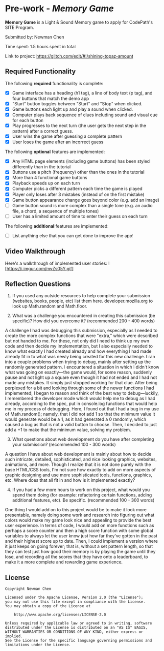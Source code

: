 # Pre-work - *Memory Game*

**Memory Game** is a Light & Sound Memory game to apply for CodePath's SITE Program. 

Submitted by: Newman Chen

Time spent: 1.5 hours spent in total

Link to project: https://glitch.com/edit/#!/shining-topaz-amount

## Required Functionality

The following **required** functionality is complete:

* [X] Game interface has a heading (h1 tag), a line of body text (p tag), and four buttons that match the demo app
* [X] "Start" button toggles between "Start" and "Stop" when clicked. 
* [X] Game buttons each light up and play a sound when clicked. 
* [X] Computer plays back sequence of clues including sound and visual cue for each button
* [X] Play progresses to the next turn (the user gets the next step in the pattern) after a correct guess. 
* [X] User wins the game after guessing a complete pattern
* [X] User loses the game after an incorrect guess

The following **optional** features are implemented:

* [X] Any HTML page elements (including game buttons) has been styled differently than in the tutorial
* [X] Buttons use a pitch (frequency) other than the ones in the tutorial
* [X] More than 4 functional game buttons
* [X] Playback speeds up on each turn
* [X] Computer picks a different pattern each time the game is played
* [X] Player only loses after 3 mistakes (instead of on the first mistake)
* [X] Game button appearance change goes beyond color (e.g. add an image)
* [ ] Game button sound is more complex than a single tone (e.g. an audio file, a chord, a sequence of multiple tones)
* [ ] User has a limited amount of time to enter their guess on each turn

The following **additional** features are implemented:

- [ ] List anything else that you can get done to improve the app!

## Video Walkthrough

Here's a walkthrough of implemented user stories:
![https://i.imgur.com/mvZs05Y.gif]


## Reflection Questions
1. If you used any outside resources to help complete your submission (websites, books, people, etc) list them here. 
developer.mozilla.org to look up Math.random and Math.floor.

2. What was a challenge you encountered in creating this submission (be specific)? How did you overcome it? (recommended 200 - 400 words) 

A challenge I had was debugging this submission, especially as I needed to create the more complex functions that were "extra," which were described but not handed to me. For these, not only did I need to think up 
my own code and then decide my implementation, but I also especially needed to know what exactly I had created already and how everything I had made already fit in to what was newly being created for this new 
challenge. I ran into a couple problems when trying to debug, mainly after setting up the randomly generated pattern. I encountered a situation in which I didn't know what was going on exactly—the game would, for some reason,
suddenly pause and not light up a square even though it had not ended and I had not made any mistakes. It simply just stopped working for that clue. After being perplexed for a bit and looking through some of the newer functions I 
had implemented, I began to reason and think of the best way to debug—luckily, I remembered the developer mode which would help me to debug as I had already, according to the spec, put in console.log functions that would help me in my process of 
debugging. Here, I found out that I had a bug in my use of Math.random(); namely, that I did not add 1 so that the minimum value it would generate would be a 1, as it had generated a 0 randomly, which caused a bug as that is not a valid
button to choose. Then, I decided to just add a +1 to make that the minimum value, solving my problem.

3. What questions about web development do you have after completing your submission? (recommended 100 - 300 words) 

A question I have about web development is mainly about how to decide such intricate, detailed, sophisticated, and nice looking graphics, websites, animations, and more. Though I realize that it is not done purely
with the base HTML/CSS tools, I'm not sure how exactly to add on more aspects of graphic designing and use more sophisticated tools, functions, graphics, etc. Where does that all fit in and 
how is it implemented exactly?

4. If you had a few more hours to work on this project, what would you spend them doing (for example: refactoring certain functions, adding additional features, etc). Be specific. (recommended 100 - 300 words) 

One thing I would add on to this project would be to make it look more presentable, namely doing some work and research into figuring out what colors would make my game look nice and appealing to provide the best user experience.
In terms of code, I would add on more functions such as perhaps a score counter and then a high score function with some global variables to always let the user know just how far they've gotten in the past and their highest score up to date.
Then, I could implement a version where it just keeps on going forever; that is, without a set pattern length, so that they can test just how good their memory is by playing the game until they lose, and recording all the scores that they have
onto a leaderboard, to make it a more complete and rewarding game experience.



## License

    Copyright Newman Chen

    Licensed under the Apache License, Version 2.0 (the "License");
    you may not use this file except in compliance with the License.
    You may obtain a copy of the License at

        http://www.apache.org/licenses/LICENSE-2.0

    Unless required by applicable law or agreed to in writing, software
    distributed under the License is distributed on an "AS IS" BASIS,
    WITHOUT WARRANTIES OR CONDITIONS OF ANY KIND, either express or implied.
    See the License for the specific language governing permissions and
    limitations under the License.